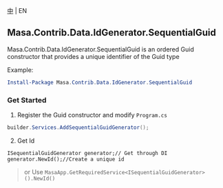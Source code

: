 ﻿[中](README.zh-CN.md) | EN

## Masa.Contrib.Data.IdGenerator.SequentialGuid

Masa.Contrib.Data.IdGenerator.SequentialGuid is an ordered Guid constructor that provides a unique identifier of the Guid type

Example:

``` powershell
Install-Package Masa.Contrib.Data.IdGenerator.SequentialGuid
```

### Get Started

1. Register the Guid constructor and modify `Program.cs`

``` C#
builder.Services.AddSequentialGuidGenerator();
```

2. Get Id

```
ISequentialGuidGenerator generator;// Get through DI
generator.NewId();//Create a unique id
```

> or Use `MasaApp.GetRequiredService<ISequentialGuidGenerator>().NewId()`